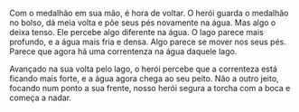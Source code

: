 Com o medalhão em sua mão, é hora de voltar. O herói guarda o medalhão no bolso, dá meia volta e põe seus pés novamente na água. Mas algo o deixa tenso. Ele percebe algo diferente na água. O lago parece mais profundo, e a água mais fria e densa. Algo parece se mover nos seus pés. Parece que agora há uma correntenza na água daquele lago.

Avançado na sua volta pelo lago, o herói percebe que a correnteza está ficando mais forte, e a água agora chega ao seu peito. Não a outro jeito, focando num ponto a sua frente, nosso herói segura a torcha com a boca e começa a nadar.
